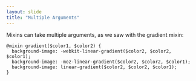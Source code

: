 ```yaml
---
layout: slide
title: "Multiple Arguments"
---
```


Mixins can take multiple arguments, as we saw with the gradient mixin:

<pre><code class="sass css">@mixin gradient($color1, $color2) {
  background-image: -webkit-linear-gradient($color2, $color2, $color1);
  background-image: -moz-linear-gradient($color2, $color2, $color1);
  background-image: linear-gradient($color2, $color2, $color1);
}</code></pre>
